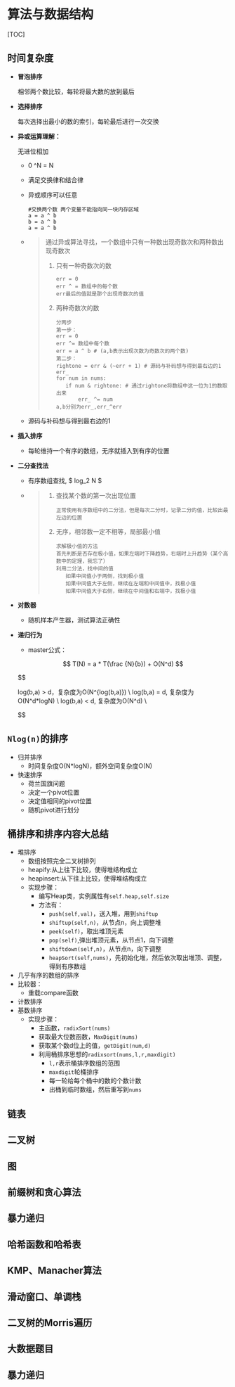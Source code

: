 # 算法与数据结构

[TOC]

## 时间复杂度

- **冒泡排序**

  相邻两个数比较，每轮将最大数的放到最后

- **选择排序**

  每次选择出最小的数的索引，每轮最后进行一次交换

- **异或运算理解：**

  无进位相加

  - 0 ^N = N

  - 满足交换律和结合律

  - 异或顺序可以任意

    ```
    #交换两个数 两个变量不能指向同一块内存区域
    a = a ^ b
    b = a ^ b
    a = a ^ b
    ```

  - > 通过异或算法寻找，一个数组中只有一种数出现奇数次和两种数出现奇数次
    >
    > 1. 只有一种奇数次的数
    >
    >    ```
    >    err = 0 
    >    err ^ = 数组中的每个数
    >    err最后的值就是那个出现奇数次的值
    >    ```
    >
    > 2. 两种奇数次的数
    >
    >    ```
    >    分两步
    >    第一步：
    >    err = 0
    >    err ^= 数组中每个数 
    >    err = a ^ b # (a,b表示出现次数为奇数次的两个数)
    >    第二步：
    >    rightone = err & (~err + 1) # 源码与补码想与得到最右边的1
    >    err_
    >    for num in nums:
    >    	if num & rightone: # 通过rightone将数组中这一位为1的数取出来
    >    		err_ ^= num 
    >    a,b分别为err_,err_^err
    >    ```

  - 源码与补码想与得到最右边的1

- **插入排序**

  - 每轮维持一个有序的数组，无序就插入到有序的位置

- **二分查找法**

  - 有序数组查找,  $ log_2 N $  

  - > 1. 查找某个数的第一次出现位置
    >
    >    ```
    >    正常使用有序数组中的二分法，但是每次二分时，记录二分的值，比较出最左边的位置
    >    ```
    >
    > 2. 无序，相邻数一定不相等，局部最小值
    >
    >    ```
    >    求解极小值的方法
    >    首先判断是否存在极小值，如果左端时下降趋势，右端时上升趋势（某个高数中的定理，我忘了）
    >    利用二分法，找中间的值
    >    	如果中间值小于两侧，找到极小值
    >    	如果中间值大于左侧，继续在左端和中间值中，找极小值
    >    	如果中间值大于右侧，继续在中间值和右端中，找极小值
    >    ```
  
- **对数器**

  - 随机样本产生器，测试算法正确性

- **递归行为**

  - master公式：

  $$
  T(N) = a * T(\frac {N}{b}) + O(N^d)
  $$

  $$
  
  log(b,a) > d，复杂度为O(N^{log(b,a)}) \\
  log(b,a) = d, 复杂度为O(N^d*logN)  \\
  log(b,a) < d, 复杂度为O(N^d)  \\
  $$

  

## `Nlog(n)`的排序

- 归并排序
  - 时间复杂度O(N*logN)，额外空间复杂度O(N)
- 快速排序
  - 荷兰国旗问题 
  - 决定一个pivot位置
  - 决定值相同的pivot位置
  - 随机pivot进行划分

## 桶排序和排序内容大总结

- 堆排序
  - 数组按照完全二叉树排列
  - heapify:从上往下比较，使得堆结构成立
  - heapinsert:从下往上比较，使得堆结构成立
  - 实现步骤：
    - 编写Heap类，实例属性有`self.heap,self.size`
    - 方法有：
      - `push(self,val)`，送入堆，用到`shiftup`
      - `shiftup(self,n)`，从节点n，向上调整堆
      - `peek(self)`，取出堆顶元素
      - `pop(self)`,弹出堆顶元素，从节点1，向下调整
      - `shiftdown(self,n)`，从节点n，向下调整
      - `heapSort(self,nums)`，先初始化堆，然后依次取出堆顶、调整，得到有序数组
- 几乎有序的数组的排序
- 比较器：
  - 重载compare函数
- 计数排序
- 基数排序
  - 实现步骤：
    - 主函数，`radixSort(nums)`
    - 获取最大位数函数，`MaxDigit(nums)`
    - 获取某个数d位上的值，`getDigit(num,d)`
    - 利用桶排序思想的`radixsort(nums,l,r,maxdigit)`
      - `l,r`表示桶排序数组的范围
      - `maxdigit`轮桶排序
      - 每一轮给每个桶中的数的个数计数
      - 出桶到临时数组，然后重写到`nums`

## 链表

## 二叉树

## 图

## 前缀树和贪心算法

## 暴力递归

## 哈希函数和哈希表

## KMP、Manacher算法

## 滑动窗口、单调栈

## 二叉树的Morris遍历

## 大数据题目

## 暴力递归

